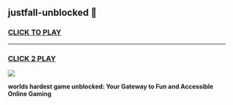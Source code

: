 
## justfall-unblocked 👋
<h3>
<a href="https://premium.freeplayer.one?title=justfall-unblocked&ref=14F">CLICK TO PLAY</a></h3>
<hr>

<h3>
<a href="https://premium.freeplayer.one?title=justfall-unblocked&ref=14F">CLICK 2 PLAY</a>
  
</h3>

<a href="https://premium.freeplayer.one?title=justfall-unblocked&ref=12F/"><img src="https://clearcache.store/games.png"></a>


**worlds hardest game unblocked: Your Gateway to Fun and Accessible Online Gaming**
